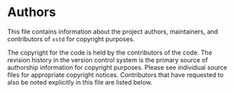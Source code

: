 # Authors

This file contains information about the project authors, maintainers, and contributors of `xstd` for copyright purposes.

The copyright for the code is held by the contributors of the code.
The revision history in the version control system is the primary source of authorship information for copyright purposes.
Please see individual source files for appropriate copyright notices.
Contributors that have requested to also be noted explicitly in this file are listed below.
